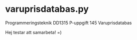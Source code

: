 # varuprisdatabas.py

Programmeringsteknik DD1315 P-uppgift 145 Varuprisdatabas

Hej testar att samarbeta! =)
